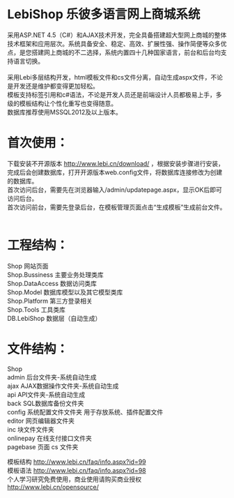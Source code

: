 # LebiShop 乐彼多语言网上商城系统
采用ASP.NET 4.5（C#）和AJAX技术开发，完全具备搭建超大型网上商城的整体技术框架和应用层次。系统具备安全、稳定、高效、扩展性强、操作简便等众多优点，是您搭建网上商城的不二选择，系统内置四十几种国家语言，前台和后台均支持语言切换。<br/><br/>
采用Lebi多层结构开发，html模板文件和cs文件分离，自动生成aspx文件，不论是开发还是维护都变得更加轻松。<br/>
模板支持标签引用和c#语法，不论是开发人员还是前端设计人员都极易上手，多级的模板结构让个性化重写也变得随意。<br/>
数据库推荐使用MSSQL2012及以上版本。<br/>

# 首次使用：
下载安装不开源版本 http://www.lebi.cn/download/ ，根据安装步骤进行安装，完成后会创建数据库，打开开源版本web.config文件，将数据库连接修改为创建的数据库。<br/>
首次访问后台，需要先在浏览器输入/admin/updatepage.aspx，显示OK后即可访问后台。<br/>
首次访问前台，需要先登录后台，在模板管理页面点击“生成模板”生成前台文件。<br/><br/>

# 工程结构：
Shop 网站页面<br/>
Shop.Bussiness 主要业务处理类库<br/>
Shop.DataAccess 数据访问类库<br/> 
Shop.Model 数据库模型以及其它模型类库<br/>
Shop.Platform 第三方登录相关<br/> 
Shop.Tools 工具类库<br/>
DB.LebiShop 数据层（自动生成）<br/>

# 文件结构：
Shop<br/>
admin 后台文件夹-系统自动生成<br/>
ajax AJAX数据操作文件夹-系统自动生成<br/>
api API文件夹-系统自动生成<br/>
back SQL数据库备份文件夹<br/>
config 系统配置文件文件夹 用于存放系统、插件配置文件<br/>
editor 网页编辑器文件夹<br/>
inc 块文件文件夹<br/>
onlinepay 在线支付接口文件夹<br/>
pagebase 页面 cs 文件夹<br/>


模板结构 http://www.lebi.cn/faq/info.aspx?id=99<br/>
模板语法 http://www.lebi.cn/faq/info.aspx?id=98<br/>
个人学习研究免费使用，商业使用请购买商业授权 http://www.lebi.cn/opensource/<br/>
